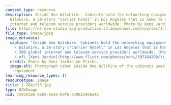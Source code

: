 ```yaml
---
content_type: resource
description: Inside One Wilshire.  Cabinets hold the networking equipment inside One
  Wilshire, a 30-story "carrier hotel" in Los Angeles that is home to nearly 300 global
  internet and telecom service providers worldwide. Photo by Xeni Jardin on Flickr.
file: https://ol-ocw-studio-app-production.s3.amazonaws.com/courses/1-264j-database-internet-and-systems-integration-technologies-fall-2013/729565869a02be36b0f6a7881590be46_1-264jf13.jpg
file_type: image/jpeg
image_metadata:
  caption: "Inside One Wilshire. Cabinets hold the networking equipment inside One\
    \ Wilshire, a 30-story \"carrier hotel\" in Los Angeles that is home to nearly\
    \ 300 global internet and telecom service providers worldwide. (Photo courtesy\
    \ of\_[Xeni Jardin](http://www.flickr.com/photos/xeni/397164200/)\_on Flickr.)"
  credit: Photo by Xeni Jardin on Flickr.
  image-alt: Photograph taken inside One Wilshire of the cabinets used to hold networking
    equipment.
learning_resource_types: []
resourcetype: Image
title: 1-264jf13.jpg
type: OCWImage
uid: 72956586-9a02-be36-b0f6-a7881590be46
---
```

